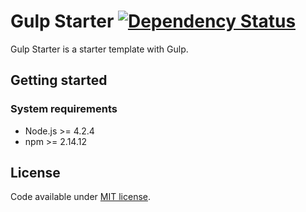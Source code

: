 # Gulp Starter [![Dependency Status](https://david-dm.org/racse1/gulp-starter.svg)](https://david-dm.org/racse1/gulp-starter)

Gulp Starter is a starter template with Gulp.

## Getting started

### System requirements

* Node.js >= 4.2.4
* npm >= 2.14.12

## License

Code available under [MIT license](LICENSE).
